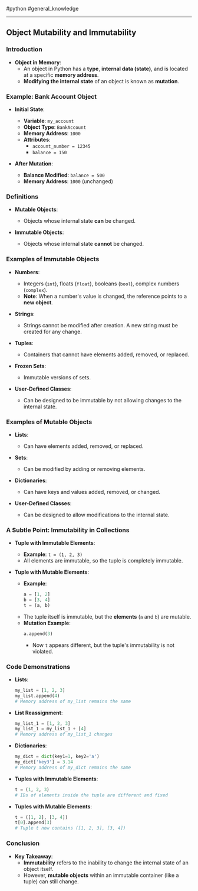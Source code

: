 #python #general_knowledge 

---
## Object Mutability and Immutability

### Introduction

- **Object in Memory**:
  - An object in Python has a **type**, **internal data (state)**, and is located at a specific **memory address**.
  - **Modifying the internal state** of an object is known as **mutation**.

### Example: Bank Account Object

- **Initial State**:
  - **Variable**: `my_account`
  - **Object Type**: `BankAccount`
  - **Memory Address**: `1000`
  - **Attributes**: 
    - `account_number = 12345`
    - `balance = 150`

- **After Mutation**:
  - **Balance Modified**: `balance = 500`
  - **Memory Address**: `1000` (unchanged)

### Definitions

- **Mutable Objects**:
  - Objects whose internal state **can** be changed.
  
- **Immutable Objects**:
  - Objects whose internal state **cannot** be changed.

### Examples of Immutable Objects

- **Numbers**: 
  - Integers (`int`), floats (`float`), booleans (`bool`), complex numbers (`complex`).
  - **Note**: When a number's value is changed, the reference points to a **new object**.

- **Strings**: 
  - Strings cannot be modified after creation. A new string must be created for any change.

- **Tuples**:
  - Containers that cannot have elements added, removed, or replaced.

- **Frozen Sets**: 
  - Immutable versions of sets.

- **User-Defined Classes**:
  - Can be designed to be immutable by not allowing changes to the internal state.

### Examples of Mutable Objects

- **Lists**:
  - Can have elements added, removed, or replaced.

- **Sets**: 
  - Can be modified by adding or removing elements.

- **Dictionaries**: 
  - Can have keys and values added, removed, or changed.

- **User-Defined Classes**:
  - Can be designed to allow modifications to the internal state.

### A Subtle Point: Immutability in Collections

- **Tuple with Immutable Elements**:
  - **Example**: `t = (1, 2, 3)`
  - All elements are immutable, so the tuple is completely immutable.

- **Tuple with Mutable Elements**:
  - **Example**: 
    ```python
    a = [1, 2]
    b = [3, 4]
    t = (a, b)
    ```
  - The tuple itself is immutable, but the **elements** (`a` and `b`) are mutable.
  - **Mutation Example**:
    ```python
    a.append(3)
    ```
    - Now `t` appears different, but the tuple's immutability is not violated.

### Code Demonstrations

- **Lists**:
  ```python
  my_list = [1, 2, 3]
  my_list.append(4)
  # Memory address of my_list remains the same
  ```

- **List Reassignment**:
  ```python
  my_list_1 = [1, 2, 3]
  my_list_1 = my_list_1 + [4]
  # Memory address of my_list_1 changes
  ```

- **Dictionaries**:
  ```python
  my_dict = dict(key1=1, key2='a')
  my_dict['key3'] = 3.14
  # Memory address of my_dict remains the same
  ```

- **Tuples with Immutable Elements**:
  ```python
  t = (1, 2, 3)
  # IDs of elements inside the tuple are different and fixed
  ```

- **Tuples with Mutable Elements**:
  ```python
  t = ([1, 2], [3, 4])
  t[0].append(3)
  # Tuple t now contains ([1, 2, 3], [3, 4])
  ```

### Conclusion

- **Key Takeaway**:
  - **Immutability** refers to the inability to change the internal state of an object itself.
  - However, **mutable objects** within an immutable container (like a tuple) can still change.